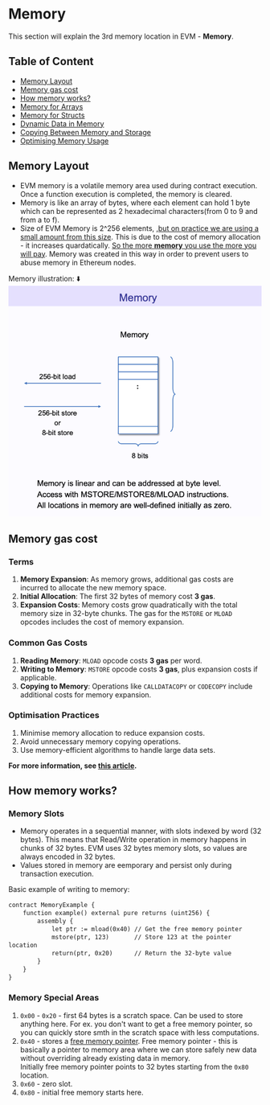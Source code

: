 # Memory
This section will explain the 3rd memory location in EVM - **Memory**.

## Table of Content
* [Memory Layout](#memory-layout)
* [Memory gas cost](#memory-gas-cost)
* [How memory works?](#how-memory-works?)
* [Memory for Arrays](#memory-for-arrays)
* [Memory for Structs](#memory-for-structs)
* [Dynamic Data in Memory](#dynamic-data-in-memory)
* [Copying Between Memory and Storage](#copying-between-memory-and-storage)
* [Optimising Memory Usage](#optimising-memory-usage)

## Memory Layout
- EVM memory is a volatile memory area used during contract execution. Once a function execution is completed, the memory is cleared.
- Memory is like an array of bytes, where each element can hold 1 byte which can be represented as 2 hexadecimal characters(from 0 to 9 and from a to f).
- Size of EVM Memory is 2^256 elements, ,<ins>but on practice we are using a small amount from this size</ins>. This is due to the cost of memory allocation - it increases quardatically. <ins>So the more **memory** you use the more you will pay</ins>.
Memory was created in this way in order to prevent users to abuse memory in Ethereum nodes.

Memory illustration: ⬇️  
![image alt](https://github.com/ohMySol/yul-book-examples/blob/1567d0f679e02878b452e40e10ea22576b73f5c0/Images/EVM%20Memory.jpg)

## Memory gas cost
### Terms
1. **Memory Expansion**: As memory grows, additional gas costs are incurred to allocate the new memory space.
2. **Initial Allocation**: The first 32 bytes of memory cost **3 gas**.
3. **Expansion Costs**: Memory costs grow quadratically with the total memory size in 32-byte chunks. The gas for the `MSTORE` or `MLOAD` opcodes includes the cost of memory expansion.

### Common Gas Costs
1. **Reading Memory**: `MLOAD` opcode costs **3 gas** per word.
2. **Writing to Memory**: `MSTORE` opcode costs **3 gas**, plus expansion costs if applicable.
3. **Copying to Memory**: Operations like `CALLDATACOPY` or `CODECOPY` include additional costs for memory expansion.

### Optimisation Practices
1. Minimise memory allocation to reduce expansion costs.
2. Avoid unnecessary memory copying operations.
3. Use memory-efficient algorithms to handle large data sets.

**For more information, see [this article](https://learnevm.com/chapters/evm/memory).**

## How memory works?
### Memory Slots
- Memory operates in a sequential manner, with slots indexed by word (32 bytes). This means that Read/Write operation in memory happens in chunks of 32 bytes. EVM uses 32 bytes memory slots, so values are always encoded in 32 bytes.
- Values stored in memory are еemporary and persist only during transaction execution.

Basic example of writing to memory:
```
contract MemoryExample {
    function example() external pure returns (uint256) {
        assembly {
            let ptr := mload(0x40) // Get the free memory pointer
            mstore(ptr, 123)       // Store 123 at the pointer location
            return(ptr, 0x20)      // Return the 32-byte value
        }
    }
}
```

### Memory Special Areas
1. `0x00` - `0x20` - first 64 bytes is a scratch space. Can be used to store anything here. For ex. you don't want to get a free memory pointer, so you can quickly store smth in the scratch space with less computations.
2. `0x40` - stores a <ins>free memory pointer</ins>. Free memory pointer - this is basically a pointer to memory area where we can store safely new data without overriding already existing data in memory. \
Initially free memory pointer points to 32 bytes starting from the `0x80` location.
3. `0x60` - zero slot.
4. `0x80` - initial free memory starts here.